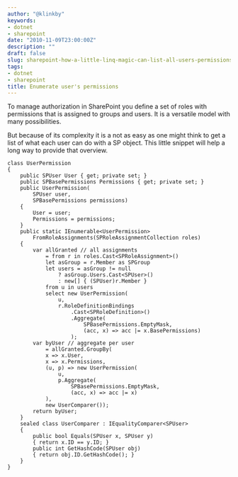 ```yaml
---
author: "@klinkby"
keywords:
- dotnet
- sharepoint
date: "2010-11-09T23:00:00Z"
description: ""
draft: false
slug: sharepoint-how-a-little-linq-magic-can-list-all-users-permissions
tags:
- dotnet
- sharepoint
title: Enumerate user's permissions
---
```



To manage authorization in SharePoint you define a set of roles with permissions that is assigned to groups and users. It is a versatile model with many possibilities.

But because of its complexity it is a not as easy as one might think to get a list of what each user can do with a SP object. This little snippet will help a long way to provide that overview.

<pre class="csharpcode"><code><span class="kwrd">class</span> UserPermission
{
    <span class="kwrd">public</span> SPUser User { get; <span class="kwrd">private</span> set; }
    <span class="kwrd">public</span> SPBasePermissions Permissions { get; <span class="kwrd">private</span> set; }
    <span class="kwrd">public</span> UserPermission(
        SPUser user, 
        SPBasePermissions permissions)
    {
        User = user;
        Permissions = permissions;
    }
    <span class="kwrd">public</span> <span class="kwrd">static</span> IEnumerable&lt;UserPermission&gt;
        FromRoleAssignments(SPRoleAssignmentCollection roles)
    {
        var allGranted <span class="rem">// all assignments</span>
            = from r <span class="kwrd">in</span> roles.Cast&lt;SPRoleAssignment&gt;()
            let asGroup = r.Member <span class="kwrd">as</span> SPGroup
            let users = asGroup != <span class="kwrd">null</span>
                ? asGroup.Users.Cast&lt;SPUser&gt;()
                : <span class="kwrd">new</span>[] { (SPUser)r.Member }
            from u <span class="kwrd">in</span> users
            select <span class="kwrd">new</span> UserPermission(
                u,
                r.RoleDefinitionBindings
                    .Cast&lt;SPRoleDefinition&gt;()
                    .Aggregate(
                        SPBasePermissions.EmptyMask,
                        (acc, x) =&gt; acc |= x.BasePermissions)
                    );
        var byUser <span class="rem">// aggregate per user</span>
            = allGranted.GroupBy(
            x =&gt; x.User,
            x =&gt; x.Permissions,
            (u, p) =&gt; <span class="kwrd">new</span> UserPermission(
                u,
                p.Aggregate(
                    SPBasePermissions.EmptyMask,
                    (acc, x) =&gt; acc |= x)
            ),
            <span class="kwrd">new</span> UserComparer());
        <span class="kwrd">return</span> byUser;
    }
    <span class="kwrd">sealed</span> <span class="kwrd">class</span> UserComparer : IEqualityComparer&lt;SPUser&gt;
    {
        <span class="kwrd">public</span> <span class="kwrd">bool</span> Equals(SPUser x, SPUser y)
        { <span class="kwrd">return</span> x.ID == y.ID; }
        <span class="kwrd">public</span> <span class="kwrd">int</span> GetHashCode(SPUser obj) 
        { <span class="kwrd">return</span> obj.ID.GetHashCode(); }
    }
}</code></pre>

